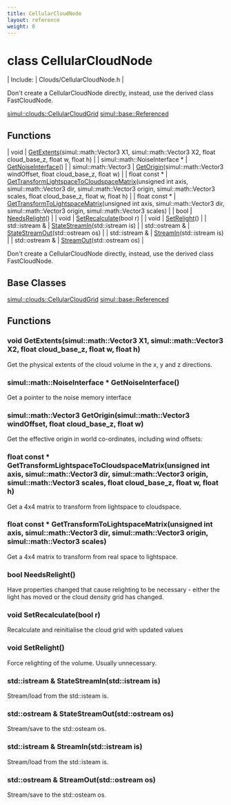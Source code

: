 ```yaml
---
title: CellularCloudNode
layout: reference
weight: 0
---
```

class CellularCloudNode
===

| Include: | Clouds/CellularCloudNode.h |

Don't create a CellularCloudNode directly, instead, use the derived class FastCloudNode.
  

[simul::clouds::CellularCloudGrid](cellularcloudgrid)
[simul::base::Referenced](../base/referenced)

Functions
---

| void | [GetExtents](#GetExtents)(simul::math::Vector3 X1, simul::math::Vector3 X2, float cloud_base_z, float w, float h) |
| simul::math::NoiseInterface * | [GetNoiseInterface](#GetNoiseInterface)() |
| simul::math::Vector3 | [GetOrigin](#GetOrigin)(simul::math::Vector3 windOffset, float cloud_base_z, float w) |
| float  const * | [GetTransformLightspaceToCloudspaceMatrix](#GetTransformLightspaceToCloudspaceMatrix)(unsigned int axis, simul::math::Vector3 dir, simul::math::Vector3 origin, simul::math::Vector3 scales, float cloud_base_z, float w, float h) |
| float  const * | [GetTransformToLightspaceMatrix](#GetTransformToLightspaceMatrix)(unsigned int axis, simul::math::Vector3 dir, simul::math::Vector3 origin, simul::math::Vector3 scales) |
| bool | [NeedsRelight](#NeedsRelight)() |
| void | [SetRecalculate](#SetRecalculate)(bool r) |
| void | [SetRelight](#SetRelight)() |
| std::istream  & | [StateStreamIn](#StateStreamIn)(std::istream is) |
| std::ostream  & | [StateStreamOut](#StateStreamOut)(std::ostream os) |
| std::istream  & | [StreamIn](#StreamIn)(std::istream is) |
| std::ostream  & | [StreamOut](#StreamOut)(std::ostream os) |

Don't create a CellularCloudNode directly, instead, use the derived class FastCloudNode.
  


Base Classes
---
[simul::clouds::CellularCloudGrid](cellularcloudgrid)
[simul::base::Referenced](../base/referenced)

Functions
---

### <a name="GetExtents"/>void GetExtents(simul::math::Vector3 X1, simul::math::Vector3 X2, float cloud_base_z, float w, float h)
Get the physical extents of the cloud volume in the x, y and z directions.

### <a name="GetNoiseInterface"/>simul::math::NoiseInterface * GetNoiseInterface()
Get a pointer to the noise memory interface

### <a name="GetOrigin"/>simul::math::Vector3 GetOrigin(simul::math::Vector3 windOffset, float cloud_base_z, float w)
Get the effective origin in world co-ordinates, including wind offsets:

### <a name="GetTransformLightspaceToCloudspaceMatrix"/>float  const * GetTransformLightspaceToCloudspaceMatrix(unsigned int axis, simul::math::Vector3 dir, simul::math::Vector3 origin, simul::math::Vector3 scales, float cloud_base_z, float w, float h)
Get a 4x4 matrix to transform from lightspace to cloudspace.

### <a name="GetTransformToLightspaceMatrix"/>float  const * GetTransformToLightspaceMatrix(unsigned int axis, simul::math::Vector3 dir, simul::math::Vector3 origin, simul::math::Vector3 scales)
Get a 4x4 matrix to transform from real space to lightspace.

### <a name="NeedsRelight"/>bool NeedsRelight()
Have properties changed that cause relighting to be necessary - either the light has moved
or the cloud density grid has changed.

### <a name="SetRecalculate"/>void SetRecalculate(bool r)
Recalculate and reinitialise the cloud grid with updated values

### <a name="SetRelight"/>void SetRelight()
Force relighting of the volume. Usually unnecessary.

### <a name="StateStreamIn"/>std::istream  & StateStreamIn(std::istream is)
Stream/load from the std::isteam is.

### <a name="StateStreamOut"/>std::ostream  & StateStreamOut(std::ostream os)
Stream/save to the std::osteam os.

### <a name="StreamIn"/>std::istream  & StreamIn(std::istream is)
Stream/load from the std::isteam is.

### <a name="StreamOut"/>std::ostream  & StreamOut(std::ostream os)
Stream/save to the std::osteam os.

